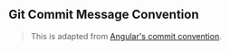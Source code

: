 ## Git Commit Message Convention

> This is adapted from [Angular's commit convention](https://github.com/conventional-changelog/conventional-changelog/tree/master/packages/conventional-changelog-angular).
